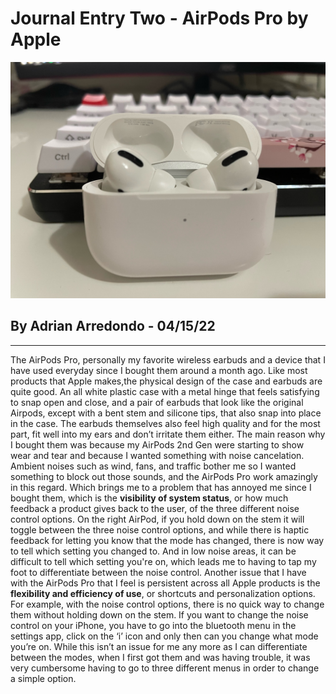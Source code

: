 # **Journal Entry Two - AirPods Pro by Apple**
![alt text](../assets/airPodPros.jpeg)
## By Adrian Arredondo - 04/15/22
---
The AirPods Pro, personally my favorite wireless earbuds and a device that I have used everyday since I bought them around a month ago. Like most products that Apple makes,the physical design of the case and earbuds are quite good. An all white plastic case with a metal hinge that feels satisfying to snap open and close, and a pair of earbuds that look like the original Airpods, except with a bent stem and silicone tips, that also snap into place in the case. The earbuds themselves also feel high quality and for the most part, fit well into my ears and don’t irritate them either. 
The main reason why I bought them was because my AirPods 2nd Gen were starting to show wear and tear and because I wanted something with noise cancelation. Ambient noises such as wind, fans, and traffic bother me so I wanted something to block out those sounds, and the AirPods Pro work amazingly in this regard. Which brings me to a problem that has annoyed me since I bought them, which is the **visibility of system status**, or how much feedback a product gives back to the user, of the three different noise control options. On the right AirPod, if you hold down on the stem it will toggle between the three noise control options, and while there is haptic feedback for letting you know that the mode has changed, there is now way to tell which setting you changed to. And in low noise areas, it can be difficult to tell which setting you're on, which leads me to having to tap my foot to differentiate between the noise control.
Another issue that I have with the AirPods Pro that I feel is persistent across all Apple products is the **flexibility and efficiency of use**, or shortcuts and personalization options. For example, with the noise control options, there is no quick way to change them without holding down on the stem. If you want to change the noise control on your iPhone, you have to go into the bluetooth menu in the settings app, click on the ‘i’ icon and only then can you change what mode you’re on. While this isn’t an issue for me any more as I can differentiate between the modes, when I first got them and was having trouble, it was very cumbersome having to go to three different menus in order to change a simple option. 
